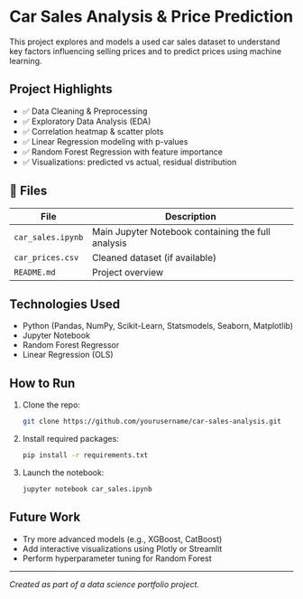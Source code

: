 # Car Sales Analysis & Price Prediction

This project explores and models a used car sales dataset to understand key factors influencing selling prices and to predict prices using machine learning.

## Project Highlights

- ✅ Data Cleaning & Preprocessing
- ✅ Exploratory Data Analysis (EDA)
- ✅ Correlation heatmap & scatter plots
- ✅ Linear Regression modeling with p-values
- ✅ Random Forest Regression with feature importance
- ✅ Visualizations: predicted vs actual, residual distribution

## 📁 Files

| File | Description |
|------|-------------|
| `car_sales.ipynb` | Main Jupyter Notebook containing the full analysis |
| `car_prices.csv`  | Cleaned dataset (if available) |
| `README.md` | Project overview |

## Technologies Used

- Python (Pandas, NumPy, Scikit-Learn, Statsmodels, Seaborn, Matplotlib)
- Jupyter Notebook
- Random Forest Regressor
- Linear Regression (OLS)

## How to Run

1. Clone the repo:
    ```bash
    git clone https://github.com/yourusername/car-sales-analysis.git
    ```
2. Install required packages:
    ```bash
    pip install -r requirements.txt
    ```
3. Launch the notebook:
    ```bash
    jupyter notebook car_sales.ipynb
    ```

## Future Work

- Try more advanced models (e.g., XGBoost, CatBoost)
- Add interactive visualizations using Plotly or Streamlit
- Perform hyperparameter tuning for Random Forest

---

*Created as part of a data science portfolio project.*
